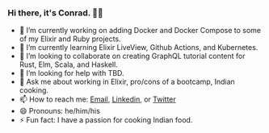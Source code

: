 ### Hi there, it's Conrad. 👋🏾

- 🔭 I’m currently working on adding Docker and Docker Compose to some of my Elixir and Ruby projects.
- 🌱 I’m currently learning Elixir LiveView, Github Actions, and Kubernetes.
- 👯 I’m looking to collaborate on creating GraphQL tutorial content for Rust, Elm, Scala, and Haskell.
- 🤔 I’m looking for help with TBD.
- 💬 Ask me about working in Elixir, pro/cons of a bootcamp, Indian cooking. 
- 📫 How to reach me: [Email](mailto:conradwt@gmail.com), [Linkedin](https://www.linkedin.com/in/conradwt), or [Twitter](https://www.twitter.com/conradwt)
- 😄 Pronouns: he/him/his
- ⚡ Fun fact: I have a passion for cooking Indian food.
